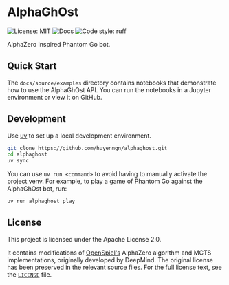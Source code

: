 # AlphaGhOst

![License: MIT](https://img.shields.io/github/license/huyenngn/alphaghost)
![Docs](https://github.com/huyenngn/alphaghost/actions/workflows/docs.yml/badge.svg)
![Code style: ruff](https://img.shields.io/badge/code%20style-ruff-000000.svg)

AlphaZero inspired Phantom Go bot.

## Quick Start

The `docs/source/examples` directory contains notebooks that demonstrate how to use the AlphaGhOst API. You can run the notebooks in a Jupyter environment or view it on GitHub.

## Development

Use [uv](https://docs.astral.sh/uv/) to set up a local development environment.

```sh
git clone https://github.com/huyenngn/alphaghost.git
cd alphaghost
uv sync
```

You can use `uv run <command>` to avoid having to manually activate the project
venv. For example, to play a game of Phantom Go against the AlphaGhOst bot, run:

```sh
uv run alphaghost play
```

## License

This project is licensed under the Apache License 2.0.

It contains modifications of [OpenSpiel's](https://github.com/google-deepmind/open_spiel) AlphaZero algorithm and MCTS implementations, originally developed by DeepMind. The original license has been preserved in the relevant source files. For the full license text, see the [`LICENSE`](LICENSE) file.
